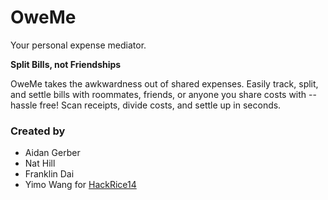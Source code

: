 # OweMe
Your personal expense mediator.

**Split Bills, not Friendships**

OweMe takes the awkwardness out of shared expenses. Easily track, split, and settle bills with roommates, friends, or anyone you share costs with -- hassle free! Scan receipts, divide costs, and settle up in seconds.

### Created by 
- Aidan Gerber
- Nat Hill 
- Franklin Dai
- Yimo Wang
for [HackRice14](https://hackrice14.devpost.com/)
